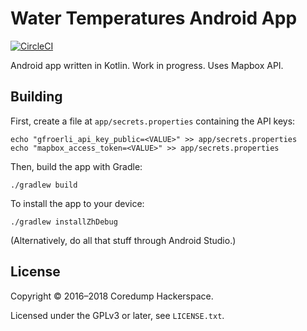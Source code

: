 # Water Temperatures Android App

[![CircleCI][circle-ci-badge]][circle-ci]

Android app written in Kotlin. Work in progress. Uses Mapbox API.

## Building

First, create a file at `app/secrets.properties` containing the API keys:

    echo "gfroerli_api_key_public=<VALUE>" >> app/secrets.properties
    echo "mapbox_access_token=<VALUE>" >> app/secrets.properties

Then, build the app with Gradle:

    ./gradlew build

To install the app to your device:

    ./gradlew installZhDebug

(Alternatively, do all that stuff through Android Studio.)

## License

Copyright © 2016–2018 Coredump Hackerspace.

Licensed under the GPLv3 or later, see `LICENSE.txt`.


<!-- Badges -->
[circle-ci]: https://circleci.com/gh/gfroerli/app-android/tree/master
[circle-ci-badge]: https://circleci.com/gh/gfroerli/app-android/tree/master.svg?style=shield
